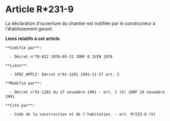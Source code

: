 # Article R*231-9

La déclaration d'ouverture du chantier est notifiée par le constructeur à l'établissement garant.

**Liens relatifs à cet article**

	**Codifié par**:

	  - Décret n°78-622 1978-05-31 JORF 8 JUIN 1978

	**Liens**:

	  - SPEC_APPLI: Décret n°91-1201 1991-11-27 art. 2

	**Modifié par**:

	  - Décret n°91-1201 du 27 novembre 1991 - art. 1 (V) JORF 29 novembre 1991

	**Cité par**:

	  - Code de la construction et de l'habitation. - art. R*232-6 (V)
